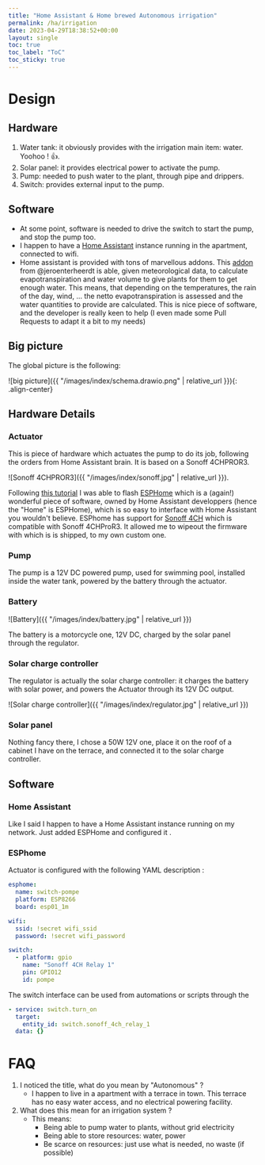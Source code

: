 ```yaml
---
title: "Home Assistant & Home brewed Autonomous irrigation"
permalink: /ha/irrigation
date: 2023-04-29T18:38:52+00:00
layout: single
toc: true
toc_label: "ToC"
toc_sticky: true
---
```


# Design

## Hardware
1. Water tank: it obviously provides with the irrigation main item: water. Yoohoo ! :+1:.
2. Solar panel: it provides electrical power to activate the pump.
3. Pump: needed to push water to the plant, through pipe and drippers.
4. Switch: provides external input to the pump.

## Software
* At some point, software is needed to drive the switch to start the pump, and stop the pump too.
* I happen to have a [Home Assistant](http://home-assistant.io) instance running in the apartment, connected to wifi.
* Home assistant is provided with tons of marvellous addons. This [addon](https://github.com/jeroenterheerdt/HAsmartirrigation) from @jeroenterheerdt is able, given meteorological data, to calculate evapotranspiration and water volume to give plants for them to get enough water. This means, that depending on the temperatures, the rain of the day, wind, ... the netto evapotranspiration is assessed and the water quantities to provide are calculated. This is nice piece of software, and the developer is really keen to help (I even made some Pull Requests to adapt it a bit to my needs)

## Big picture

The global picture is the following:

![big picture]({{ "/images/index/schema.drawio.png" | relative_url }}){: .align-center}

## Hardware Details

### Actuator

This is piece of hardware which actuates the pump to do its job, following the orders from Home Assistant brain.
It is based on a Sonoff 4CHPROR3.

![Sonoff 4CHPROR3]({{ "/images/index/sonoff.jpg" | relative_url }}).

Following [this tutorial](https://flobul-domotique.fr/flasher-le-sonoff-4ch-pro-r3/) I was able to flash [ESPHome](https://esphome.io) which is a (again!) wonderful piece of software, owned by Home Assistant developpers (hence the "Home" is ESPHome), which is so easy to interface with Home Assistant you wouldn't believe. ESPhome has support for [Sonoff 4CH](https://esphome.io/devices/sonoff_4ch.html) which is compatible with Sonoff 4CHProR3. It allowed me to wipeout the firmware with which is is shipped, to my own custom one.

### Pump

The pump is a 12V DC powered pump, used for swimming pool, installed inside the water tank, powered by the battery through the actuator.

### Battery

![Battery]({{ "/images/index/battery.jpg" | relative_url }})

The battery is a motorcycle one, 12V DC, charged by the solar panel through the regulator.

### Solar charge controller

The regulator is actually the solar charge controller: it charges the battery with solar power, and powers the Actuator through its 12V DC output.

![Solar charge controller]({{ "/images/index/regulator.jpg" | relative_url }})

### Solar panel

Nothing fancy there, I chose a 50W 12V one, place it on the roof of a cabinet I have on the terrace, and connected it to the solar charge controller.

## Software

### Home Assistant

Like I said I happen to have a Home Assistant instance running on my network. Just added ESPHome and configured it .

### ESPhome

Actuator is configured with the following YAML description :

```yaml
esphome:
  name: switch-pompe
  platform: ESP8266
  board: esp01_1m

wifi:
  ssid: !secret wifi_ssid
  password: !secret wifi_password

switch:
  - platform: gpio
    name: "Sonoff 4CH Relay 1"
    pin: GPIO12
    id: pompe
```

The switch interface can be used from automations or scripts through the

```yaml
- service: switch.turn_on
  target:
    entity_id: switch.sonoff_4ch_relay_1
  data: {}
```

# FAQ
1. I noticed the title, what do you mean by "Autonomous" ?
	* I happen to live in a apartment with a terrace in town. This terrace has no easy water access, and no electrical powering facility. 
2. What does this mean for an irrigation system ?
	* This means:
		* Being able to pump water to plants, without grid electricity
		* Being able to store resources: water, power
		* Be scarce on resources: just use what is needed, no waste (if possible)

